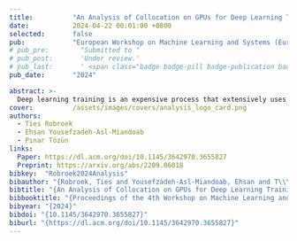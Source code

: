 ```yaml
---
title:          "An Analysis of Collocation on GPUs for Deep Learning Training"
date:           2024-04-22 00:01:00 +0800
selected:       false
pub:            "European Workshop on Machine Learning and Systems (EuroMLSys)"
# pub_pre:        "Submitted to "
# pub_post:       'Under review.'
# pub_last:       ' <span class="badge badge-pill badge-publication badge-success">Best Presentation</span>'
pub_date:       "2024"

abstract: >-
  Deep learning training is an expensive process that extensively uses GPUs, but not all model training saturates modern powerful GPUs. Multi-Instance GPU (MIG) is a new technology introduced by NVIDIA that can partition a GPU to better-fit workloads that do not require all the memory and compute resources of a full GPU. In this paper, we examine the performance of a MIG-enabled A100 GPU under deep learning workloads containing various sizes and combinations of models. We contrast the benefits of MIG to older workload collocation methods on GPUs: naïvely submitting multiple processes on the same GPU and utilizing Multi-Process Service (MPS). Our results demonstrate that collocating multiple model training runs may yield significant benefits. In certain cases, it can lead up to four times training throughput despite increased epoch time. On the other hand, the aggregate memory footprint and compute needs of the models trained in parallel must fit the available memory and compute resources of the GPU. MIG can be beneficial thanks to its interference-free partitioning, especially when the sizes of the models align with the MIG partitioning options. MIG's rigid partitioning, however, may create sub-optimal GPU utilization for more dynamic mixed workloads. In general, we recommend MPS as the best performing and most flexible form of collocation for model training for a single user submitting training jobs. 
cover:          /assets/images/covers/analysis_logo_card.png
authors:
  - Ties Robroek
  - Ehsan Yousefzadeh-Asl-Miandoab
  - Pınar Tözün
links:
  Paper: https://dl.acm.org/doi/10.1145/3642970.3655827
  Preprint: https://arxiv.org/abs/2209.06018
bibkey:  "Robroek2024Analysis"
bibauthor: "{Robroek, Ties and Yousefzadeh-Asl-Miandoab, Ehsan and T\\\"{o}z\\\"{u}n, P{\\i}nar}"
bibtitle: "{An Analysis of Collocation on GPUs for Deep Learning Training}"
bibbooktitle: "{Proceedings of the 4th Workshop on Machine Learning and Systems (EuroMLSys)}"
bibyear: "{2024}"
bibdoi: "{10.1145/3642970.3655827}"
biburl: "{https://dl.acm.org/doi/10.1145/3642970.3655827}"
---
```

